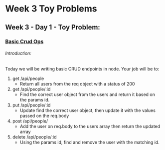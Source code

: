 # Week 3 Toy Problems

## Week 3 - Day 1 - Toy Problem:

### [Basic Crud Ops](https://repl.it/@shea_close/Week-3-Day-1)

###### Introduction:

Today we will be writing basic CRUD endpoints in node. Your job will be to:

1.  get /api/people
    * Return all users from the req object with a status of 200
1.  get /api/people/:id
    * Find the correct user object from the users and return it based on the params id.
1.  put /api/people/:id
    * Update find the correct user object, then update it with the values passed on the req.body
1.  post /api/people/
    * Add the user on req.body to the users array then return the updated array
1.  delete /api/people/:id
    * Using the params id, find and remove the user with the matching id.
